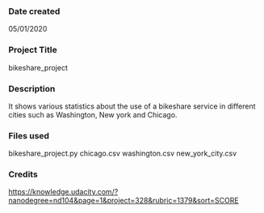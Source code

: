 ### Date created
05/01/2020

### Project Title
bikeshare_project

### Description
It shows various statistics about the use of a bikeshare service in different cities such as Washington, New york and Chicago.

### Files used
bikeshare_project.py
chicago.csv
washington.csv
new_york_city.csv

### Credits
https://knowledge.udacity.com/?nanodegree=nd104&page=1&project=328&rubric=1379&sort=SCORE

